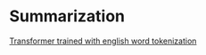 # Summarization

[Transformer trained with english word tokenization](eng_shallow_transformer.ipynb)
